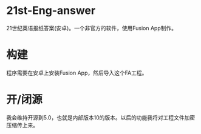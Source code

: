 # 21st-Eng-answer
21世纪英语报纸答案(安卓)。一个非官方的软件，使用Fusion App制作。

# 构建
程序需要在安卓上安装Fusion App，然后导入这个FA工程。

# 开/闭源
我会维持开源到5.0，也就是内部版本10的版本。以后的功能我将对工程文件加密压缩传上来。
